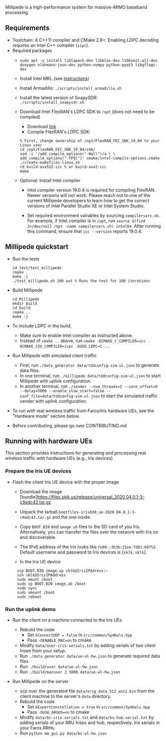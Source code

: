 Millipede is a high-performance system for massive-MIMO baseband processing.

## Requirements
 * Toolchain: A C++11 compiler and CMake 2.8+. Enabling LDPC decoding requires
   an Intel C++ compiler (`icpc`).
 * Required packages
   * `sudo apt -y install liblapack-dev libblas-dev libboost-all-dev doxygen nlohmann-json-dev python-numpy python-pyqt5 libgflags-dev`
   * Install Intel MKL (see [instructions](https://software.intel.com/content/www/us/en/develop/articles/installing-intel-free-libs-and-python-apt-repo.html))
   * Install Armadillo: `./scripts/install_armadillo.sh`
   * Install the latest version of SoapySDR: `./scripts/install_soapysdr.sh`
   * Download Intel FlexRAN's LDPC SDK to `/opt` (does not need to be compiled)
     * Download [link](https://software.intel.com/en-us/articles/flexran-lte-and-5g-nr-fec-software-development-kit-modules)
     * Compile FlexRAN's LDPC SDK:
     ```
     % First, change ownership of /opt/FlexRAN_FEC_SDK_19_04 to your Linux user
     cd /opt/FlexRAN_FEC_SDK_19_04/sdk/
     sed -i '/add_compile_options("-Wall")/a \ \ add_compile_options("-fPIC")' cmake/intel-compile-options.cmake
     ./create-makefiles-linux.sh
     cd build-avx512-icc % or build-avx2-icc
     make
     ```

   * Optional: Install Intel compiler
     * Intel compiler version 19.0.4 is required for compiling FlexRAN. Newer
       versions will not work. Please reach out to one of the current Millipede
       developers to learn how to get the correct versions of Intel Parallel
       Studio XE or Intel System Studio.

     * Set required environment vairables by sourcing `compilervars.sh`. For
       example, if Intel compiler is in `/opt`, run `source $(find 2>/dev/null
       /opt -name compilervars.sh) intel64`. After running this command, ensure
       that `icc --version` reports 19.0.4.

## Millipede quickstart

 * Run the tests
    ```
    cd test/test_millipede
    cmake .
    make -j
    ./test_millipede.sh 100 out % Runs the test for 100 iterations
    ```

 * Build Millipede
    ```
    cd Millipede
    mkdir build
    cd build
    cmake ..
    make -j
    ```

 * To include LDPC in the build, 
   * Make sure to enable Intel compiler as instructed above.
   * Instead of `cmake ..` above, run `cmake -DCMAKE_C_COMPILER=icc -DCMAKE_CXX_COMPILER=icpc -DUSE_LDPC=1 ..`.

 * Run Millipede with simulated client traffic
   * First, run `./data_generator data/tddconfig-sim-ul.json` to generate data
     files.
   * In one terminal, run `./millipede data/tddconfig-sim-ul.json` to start
     Millipede with uplink configuration.
   * In another terminal, run  `./sender --num_threads=2 --core_offset=0
     --delay=5000 --enable_slow_start=false
     --conf_file=data/tddconfig-sim-ul.json` to start the simulated traffic
     sender with uplink configuration.

 * To run with real wireless traffic from Faros/Iris hardware UEs, see the
   "Hardware mode" section below.

 * Before contributing, please go over CONTRIBUTING.md

## Running with hardware UEs

This section provides instructions for generating and processing real wireless
traffic with hardware UEs (e.g., Iris devices)

### Prepare the Iris UE devices

 * Flash the client Iris UE device with the proper image
   * Download the image
     [bundle]https://files.sklk.us/release/universal_2020.04.0.1-3-c9adc42.tar.gz
   * Unpack the tarball `bootfiles-iris030_ue-2020.04.0.1-3-c9adc42.tar.gz` and
     the one inside.
   * Copy `BOOT.BIN` and `image.ub` files to the SD card of you Iris.
     Alternatively, you can transfer the files over the network with Iris on
     and discoverable.
   * The IPv6 address of the Iris looks like `fe80::3b3b:21ee:fd81:687%2`.
     Default username and password to Iris devices is {`sklk`, `sklk`}.

   * In the Iris UE device
    ```
      scp BOOT.BIN image.up sklk@IrisIPAdress:~
      ssh sklk@IrisIPAddress
      sudo mount /boot
      sudo cp BOOT.BIN image.ub /boot
      sudo sync
      sudo umount /boot
      sudo reboot
    ```

### Run the uplink demo

 * Run the client on a machine connected to the Iris UEs
   * Rebuild the code
     * Set `kConnectUDP = false` in `src/common/Symbols.hpp`
     * Pass `-DENABLE_MAC=on` to cmake
   * Modify `data/user-iris-serials.txt` by adding serials of two client Irises
     from your setup.
   * Run `./data_generator data/ue-ul-hw.json` to generate required data files
   * Run `./build/user data/ue-ul-hw.json`
   * Run `./build/macuser 2 5000 data/ue-ul-hw.json`

 * Run Millipede on the server
   * scp over the generated file `data/orig_data_512_ant2.bin` from the client
     machine to the server's `data` directory.
   * Rebuild the code
     * Set `kExportConstellation = true` in `src/common/Symbols.hpp`
     * Pass `-DUSE_ARGOS=on` to cmake
   * Modify `data/bs-iris-serials.txt` and `data/bs-hub-serial.txt` by adding
    serials of your RRU Irises and hub, respectively. Iris serials in your
    Faros RRHs.
   * Run `python mm_gui.py data/bs-ul-hw.json`
